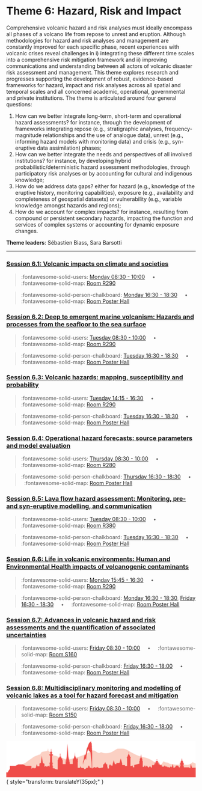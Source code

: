 # Theme 6: Hazard, Risk and Impact

Comprehensive volcanic hazard and risk analyses must ideally encompass all phases of a volcano life from repose to unrest and eruption. Although methodologies for hazard and risk analyses and management are constantly improved for each specific phase, recent experiences with volcanic crises reveal challenges in i) integrating these different time scales into a comprehensive risk mitigation framework and ii) improving communications and understanding between all actors of volcanic disaster risk assessment and management. This theme explores research and progresses supporting the development of robust, evidence-based frameworks for hazard, impact and risk analyses across all spatial and temporal scales and all concerned academic, operational, governmental and private institutions. The theme is articulated around four general questions:

1. How can we better integrate long-term, short-term and operational hazard assessments? for instance, through the development of frameworks integrating repose (e.g., stratigraphic analyses, frequency-magnitude relationships and the use of analogue data), unrest (e.g., informing hazard models with monitoring data) and crisis (e.g., syn-eruptive data assimilation) phases;
2. How can we better integrate the needs and perspectives of all involved institutions? for instance, by developing hybrid probabilistic/deterministic hazard assessment methodologies, through participatory risk analyses or by accounting for cultural and indigenous knowledge;
3. How do we address data gaps? either for hazard (e.g., knowledge of the eruptive history, monitoring capabilities), exposure (e.g., availability and completeness of geospatial datasets) or vulnerability (e.g., variable knowledge amongst hazards and regions);
4. How do we account for complex impacts? for instance,  resulting from compound or persistent secondary hazards, impacting the function and services of complex systems or accounting for dynamic exposure changes.

**Theme leaders**: Sébastien Biass, Sara Barsotti

---

### [Session 6.1: Volcanic impacts on climate and societies](sessions/session-6-1.md)

> :fontawesome-solid-users: [Monday 08:30 - 10:00](sessions_comparison.md#__tabbed_1_4) &nbsp; &nbsp; • &nbsp; &nbsp; :fontawesome-solid-map: [Room R290](maps_venue.md#__tabbed_1_1)

> :fontawesome-solid-person-chalkboard: [Monday 16:30 - 18:30](sessions_comparison.md#__tabbed_1_6) &nbsp; &nbsp; • &nbsp; &nbsp; :fontawesome-solid-map: [Room Poster Hall](maps_venue.md#__tabbed_1_1)

### [Session 6.2: Deep to emergent marine volcanism: Hazards and processes from the seafloor to the sea surface](sessions/session-6-2.md)

> :fontawesome-solid-users: [Tuesday 08:30 - 10:00](sessions_comparison.md#__tabbed_2_4) &nbsp; &nbsp; • &nbsp; &nbsp; :fontawesome-solid-map: [Room R290](maps_venue.md#__tabbed_1_1)

> :fontawesome-solid-person-chalkboard: [Tuesday 16:30 - 18:30](sessions_comparison.md#__tabbed_2_6) &nbsp; &nbsp; • &nbsp; &nbsp; :fontawesome-solid-map: [Room Poster Hall](maps_venue.md#__tabbed_1_1)

### [Session 6.3: Volcanic hazards: mapping, susceptibility and probability](sessions/session-6-3.md)

> :fontawesome-solid-users: [Tuesday 14:15 - 16:30](sessions_comparison.md#__tabbed_2_4) &nbsp; &nbsp; • &nbsp; &nbsp; :fontawesome-solid-map: [Room R290](maps_venue.md#__tabbed_1_1)

> :fontawesome-solid-person-chalkboard: [Tuesday 16:30 - 18:30](sessions_comparison.md#__tabbed_2_6) &nbsp; &nbsp; • &nbsp; &nbsp; :fontawesome-solid-map: [Room Poster Hall](maps_venue.md#__tabbed_1_1)

### [Session 6.4: Operational hazard forecasts: source parameters and model evaluation](sessions/session-6-4.md)

> :fontawesome-solid-users: [Thursday 08:30 - 10:00](sessions_comparison.md#__tabbed_3_3) &nbsp; &nbsp; • &nbsp; &nbsp; :fontawesome-solid-map: [Room R280](maps_venue.md#__tabbed_1_1)

> :fontawesome-solid-person-chalkboard: [Thursday 16:30 - 18:30](sessions_comparison.md#__tabbed_3_6) &nbsp; &nbsp; • &nbsp; &nbsp; :fontawesome-solid-map: [Room Poster Hall](maps_venue.md#__tabbed_1_1)

### [Session 6.5: Lava flow hazard assessment: Monitoring, pre- and syn-eruptive modelling, and communication](sessions/session-6-5.md)

> :fontawesome-solid-users: [Tuesday 08:30 - 10:00](sessions_comparison.md#__tabbed_2_5) &nbsp; &nbsp; • &nbsp; &nbsp; :fontawesome-solid-map: [Room R380](maps_venue.md#__tabbed_1_1)

> :fontawesome-solid-person-chalkboard: [Tuesday 16:30 - 18:30](sessions_comparison.md#__tabbed_2_6) &nbsp; &nbsp; • &nbsp; &nbsp; :fontawesome-solid-map: [Room Poster Hall](maps_venue.md#__tabbed_1_1)

### [Session 6.6: Life in volcanic environments: Human and Environmental Health impacts of volcanogenic contaminants](sessions/session-6-6.md)

> :fontawesome-solid-users: [Monday 15:45 - 16:30](sessions_comparison.md#__tabbed_1_4) &nbsp; &nbsp; • &nbsp; &nbsp; :fontawesome-solid-map: [Room R290](maps_venue.md#__tabbed_1_1)

> :fontawesome-solid-person-chalkboard: [Monday 16:30 - 18:30](sessions_comparison.md#__tabbed_1_6), [Friday 16:30 - 18:30](sessions_comparison.md#__tabbed_4_6) &nbsp; &nbsp; • &nbsp; &nbsp; :fontawesome-solid-map: [Room Poster Hall](maps_venue.md#__tabbed_1_1)

### [Session 6.7: Advances in volcanic hazard and risk assessments and the quantification of associated uncertainties](sessions/session-6-7.md)

> :fontawesome-solid-users: [Friday 08:30 - 10:00](sessions_comparison.md#__tabbed_4_2) &nbsp; &nbsp; • &nbsp; &nbsp; :fontawesome-solid-map: [Room S160](maps_venue.md#__tabbed_1_2)

> :fontawesome-solid-person-chalkboard: [Friday 16:30 - 18:00](sessions_comparison.md#__tabbed_4_6) &nbsp; &nbsp; • &nbsp; &nbsp; :fontawesome-solid-map: [Room Poster Hall](maps_venue.md#__tabbed_1_1)

### [Session 6.8: Multidisciplinary monitoring and modelling of volcanic lakes as a tool for hazard forecast and mitigation](sessions/session-6-8.md)

> :fontawesome-solid-users: [Friday 08:30 - 10:00](sessions_comparison.md#__tabbed_4_1) &nbsp; &nbsp; • &nbsp; &nbsp; :fontawesome-solid-map: [Room S150](maps_venue.md#__tabbed_1_2)

> :fontawesome-solid-person-chalkboard: [Friday 16:30 - 18:00](sessions_comparison.md#__tabbed_4_6) &nbsp; &nbsp; • &nbsp; &nbsp; :fontawesome-solid-map: [Room Poster Hall](maps_venue.md#__tabbed_1_1)

![Footer](img/footer.png){  style="transform: translateY(35px);" }
